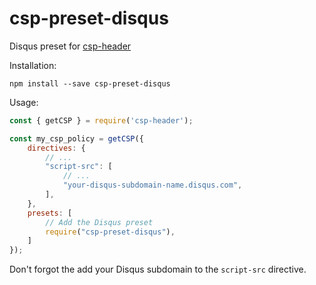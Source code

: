 # csp-preset-disqus
Disqus preset for [csp-header](https://github.com/frux/csp/tree/master/packages/csp-header#readme)

Installation:
```
npm install --save csp-preset-disqus
```

Usage:
```js
const { getCSP } = require('csp-header');

const my_csp_policy = getCSP({
    directives: {
        // ...
        "script-src": [
            // ...
            "your-disqus-subdomain-name.disqus.com",
        ],
    },
    presets: [
        // Add the Disqus preset
        require("csp-preset-disqus"),
    ]
});
```

Don't forgot the add your Disqus subdomain to the `script-src` directive.
